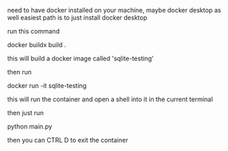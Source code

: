 need to have docker installed on your machine, maybe docker desktop as well
easiest path is to just install docker desktop


run this command 

docker buildx build . 



this will build a docker image called 'sqlite-testing'


then run 

docker run -it sqlite-testing 


this will run the container and open a shell into it in the current terminal


then just run  

python main.py 


then you can CTRL D to exit the container 
